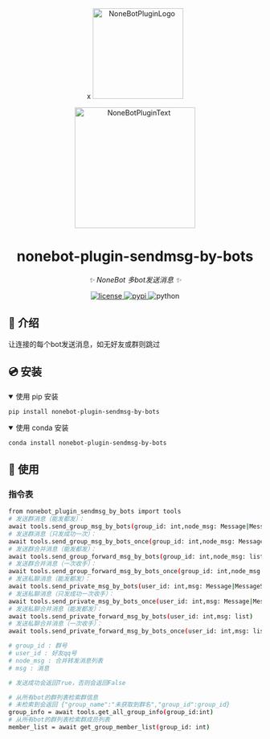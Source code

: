 <div align="center">x
  <a href="https://v2.nonebot.dev/store"><img src="https://github.com/A-kirami/nonebot-plugin-template/blob/resources/nbp_logo.png" width="180" height="180" alt="NoneBotPluginLogo"></a>
  <br>
  <p><img src="https://github.com/A-kirami/nonebot-plugin-template/blob/resources/NoneBotPlugin.svg" width="240" alt="NoneBotPluginText"></p>
</div>

<div align="center">

# nonebot-plugin-sendmsg-by-bots

_✨ NoneBot 多bot发送消息 ✨_


<a href="./LICENSE">
    <img src="https://img.shields.io/github/license/nek0us/nonebot-plugin-sendmsg-by-bots.svg" alt="license">
</a>
<a href="https://pypi.python.org/pypi/nonebot-plugin-sendmsg-by-bots">
    <img src="https://img.shields.io/pypi/v/nonebot-plugin-sendmsg-by-bots.svg" alt="pypi">
</a>
<img src="https://img.shields.io/badge/python-3.10+-blue.svg" alt="python">

</div>

## 📖 介绍

让连接的每个bot发送消息，如无好友或群则跳过

## 💿 安装

<details open>
<summary>使用 pip 安装</summary>

    pip install nonebot-plugin-sendmsg-by-bots
</details>
<details open>
<summary>使用 conda 安装</summary>

    conda install nonebot-plugin-sendmsg-by-bots
</details>



## 🎉 使用
### 指令表

```bash
from nonebot_plugin_sendmsg_by_bots import tools
# 发送群消息（能发都发）：
await tools.send_group_msg_by_bots(group_id: int,node_msg: Message|MessageSegment|str)
# 发送群消息（只发成功一次）：
await tools.send_group_msg_by_bots_once(group_id: int,node_msg: Message|MessageSegment|str)
# 发送群合并消息（能发都发）：
await tools.send_group_forward_msg_by_bots(group_id: int,node_msg: list)
# 发送群合并消息（一次收手）：
await tools.send_group_forward_msg_by_bots_once(group_id: int,node_msg: list)
# 发送私聊消息（能发都发）：
await tools.send_private_msg_by_bots(user_id: int,msg: Message|MessageSegment|str)
# 发送私聊消息（只发成功一次收手）：
await tools.send_private_msg_by_bots_once(user_id: int,msg: Message|MessageSegment|str)
# 发送私聊合并消息（能发都发）：
await tools.send_private_forward_msg_by_bots(user_id: int,msg: list)
# 发送私聊合并消息（一次收手）：
await tools.send_private_forward_msg_by_bots_once(user_id: int,msg: list)

# group_id : 群号
# user_id : 好友qq号
# node_msg : 合并转发消息列表
# msg : 消息

# 发送成功会返回True，否则会返回False

# 从所有bot的群列表检索群信息
# 未检索到会返回 {"group_name":"未获取到群名","group_id":group_id}
group_info = await tools.get_all_group_info(group_id:int)
# 从所有bot的群列表检索群成员列表
member_list = await get_group_member_list(group_id: int)

```
